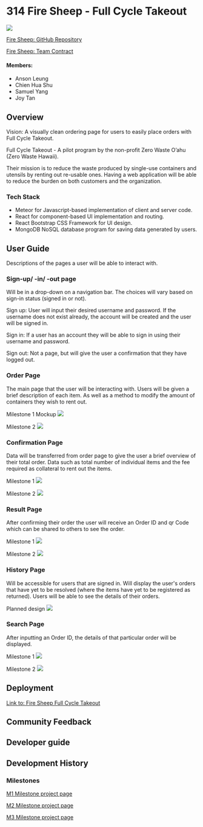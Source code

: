 # 314 Fire Sheep - Full Cycle Takeout

![](doc/FireSheep-FCTWhite.png)

<a href="https://github.com/314FireSheep/314FireSheep.github.io" target="_blank">Fire Sheep: GitHub Repository</a>


<a href="https://docs.google.com/document/d/14e3PUx9-a2lmzZ4E8buuaetMcWakf2GQPMhze3hWj8s/edit?usp=sharing" target="_blank">Fire Sheep: Team Contract</a>

#### Members:

- Anson Leung
- Chien Hua Shu
- Samuel Yang
- Joy Tan

## Overview

Vision: A visually clean ordering page for users to easily place orders with Full Cycle Takeout.

Full Cycle Takeout - A pilot program by the non-profit Zero Waste O’ahu (Zero Waste Hawaii).

Their mission is to reduce the waste produced by single-use containers and utensils by renting out re-usable ones. Having a web application will be able to reduce the burden on both customers and the organization.

### Tech Stack

- Meteor for Javascript-based implementation of client and server code.
- React for component-based UI implementation and routing.
- React Bootstrap CSS Framework for UI design.
- MongoDB NoSQL database program for saving data generated by users.

## User Guide
Descriptions of the pages a user will be able to interact with.

### Sign-up/ -in/ -out page
Will be in a drop-down on a navigation bar. The choices will vary based on sign-in status (signed in or not).

Sign up: User will input their desired username and password. If the username does not exist already, the account will be created and the user will be signed in.

Sign in: If a user has an account they will be able to sign in using their username and password.

Sign out: Not a page, but will give the user a confirmation that they have logged out.

### Order Page
The main page that the user will be interacting with. Users will be given a brief description of each item. As well as a method to modify the amount of containers they wish to rent out.

Milestone 1 Mockup
![](doc/Order-Prototype1.png)

Milestone 2
![](Order-Prototype2.png)

### Confirmation Page
Data will be transferred from order page to give the user a brief overview of their total order. Data such as total number of individual items and the fee required as collateral to rent out the items.

Milestone 1
![](doc/Confirmation-Prototype1.png)

Milestone 2
![](doc/Confirmation-Prototype2.png)

### Result Page
After confirming their order the user will receive an Order ID and qr Code which can be shared to others to see the order.

Milestone 1
![](doc/Result-Prototype1.png)

Milestone 2
![](doc/Result-Prototype2.png)

### History Page
Will be accessible for users that are signed in. Will display the user's orders that have yet to be resolved (where the items have yet to be registered as returned). Users will be able to see the details of their orders.

Planned design
![](doc/History-Prototype1.png)

### Search Page
After inputting an Order ID, the details of that particular order will be displayed. 

Milestone 1
![](doc/Search-Prototype1.png)

Milestone 2
![](doc/Search-Prototype2.png)

## Deployment
<a href="https://firesheep.me/order" target="_blank">Link to: Fire Sheep Full Cycle Takeout</a>

## Community Feedback

## Developer guide

## Development History

### Milestones

<a href="https://github.com/orgs/314FireSheep/projects/1" target="_blank">M1 Milestone project page</a>

<a href="https://github.com/orgs/314FireSheep/projects/2">M2 Milestone project page</a>

<a href="https://github.com/orgs/314FireSheep/projects/3">M3 Milestone project page</a>
